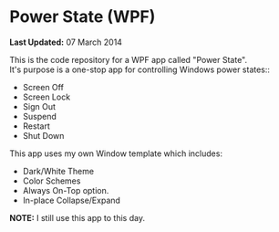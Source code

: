 # Power State (WPF)
**Last Updated:** 07 March 2014

This is the code repository for a WPF app called "Power State".<br/>
It's purpose is a one-stop app for controlling Windows power states::
- Screen Off
- Screen Lock
- Sign Out
- Suspend
- Restart
- Shut Down

This app uses my own Window template which includes:
- Dark/White Theme
- Color Schemes
- Always On-Top option.
- In-place Collapse/Expand

**NOTE:** I still use this app to this day.
